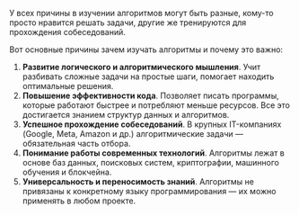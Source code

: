 У всех причины в изучении алгоритмов могут быть разные, кому-то просто нравится решать задачи, другие же тренируются для прохождения собеседований.

Вот основные причины зачем изучать алгоритмы и почему это важно:

1. **Развитие логического и алгоритмического мышления**. Учит разбивать сложные задачи на простые шаги, помогает находить оптимальные решения. 
2. **Повышение эффективности кода**. Позволяет писать программы, которые работают быстрее и потребляют меньше ресурсов. Все это достигается знанием структур данных и алгоритмов.
3. **Успешное прохождение собеседований**. В крупных IT-компаниях (Google, Meta, Amazon и др.) алгоритмические задачи — обязательная часть отбора. 
4. **Понимание работы современных технологий**. Алгоритмы лежат в основе баз данных, поисковых систем, криптографии, машинного обучения и блокчейна. 
5. **Универсальность и переносимость знаний**. Алгоритмы не привязаны к конкретному языку программирования — их можно применять в любом проекте. 
